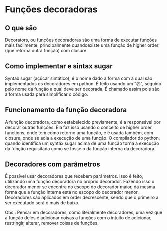 # Funções decoradoras

## O que são

Decorators, ou funções decoradoras são uma forma de executar funções mais facilmente, principalmente quandoexiste uma função de higher order (que retorna outra função) com closure.

## Como implementar e sintax sugar

Syntax sugar (açúcar sintático), é o nome dado à forma com a qual são implementados os decoradores em python. É feito usando um "@", seguido pelo nome da função a qual deve ser decorada. É chamado assim pois são a forma usada para simplificar o código.

## Funcionamento da função decoradora

A função decoradora, como estabelecido previamente, é a responsável por decorar outras funções. Ela faz isso usando o conceito de higher order functions, onde tem como retorno uma função, e é usada também, com closure, onde se adia a execução de uma função. O compilador do python, quando identifica um syntax sugar acima de uma função torna a execução da função requisitada como se fosse o da função interna da decoradora.

## Decoradores com parâmetros

É possível usar decoradores que recebem parâmetros. Isso é feito, utilizando uma função decoradora no próprio decorador. Fazendo isso o decorador menor se encontra no escopo do decorador maior, da mesma forma que a função interna está no escopo do decorador menor. Decoradores são aplicados em order decrescente, sendo que o primeiro a ser executado será o mais de baixo.

Obs.: Pensar em decoradores, como literalmente decoradores, uma vez que a função deles é adicionar coisas a funções com o intuito de adicionar, restringir, alterar, remover coisas de funções.